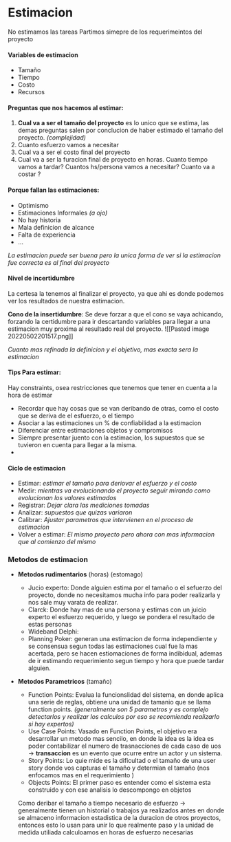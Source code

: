 # Estimacion
No estimamos las tareas
Partimos simepre de los requerimeintos del proyecto 

#### Variables de estimacion 
- Tamaño
- Tiempo
- Costo
- Recursos

#### Preguntas que nos hacemos al estimar:
1. **Cual va a ser el tamaño del proyecto** es lo unico que se estima, las demas preguntas salen por conclucion de haber estimado el tamaño del proyecto. *(complejidad)*
2. Cuanto esfuerzo vamos a necesitar
3. Cual va a ser el costo final del proyecto
4. Cual va a ser la furacion final de proyecto en horas.
Cuanto tiempo vamos a tardar?
Cuantos hs/persona vamos a necesitar?
Cuanto va a costar ?

#### Porque fallan las estimaciones:
- Optimismo
- Estimaciones Informales *(a ojo)*
- No hay historia
- Mala definicion de alcance
- Falta de experiencia
- ...

*La estimacion puede ser buena pero la unica forma de ver si la estimacion fue correcta es al final del proyecto*

#### Nivel de incertidumbre
La certesa la tenemos al finalizar el proyecto, ya que ahi es donde podemos ver los resultados de nuestra estimacion.

**Cono de la insertidumbre**: Se deve forzar a que el cono se vaya achicando, forzando la certidumbre para ir descartando variables para llegar a una estimacion muy proxima al resultado real del proyecto. 
![[Pasted image 20220502201517.png]]


*Cuanto mas refinada la definicion y el objetivo, mas exacta sera la estimacion*



#### Tips Para estimar:
Hay constraints, osea restricciones que tenemos que tener en cuenta a la hora de estimar

- Recordar que hay cosas que se van deribando de otras, como el costo que se deriva de el esfuerzo, o el tiempo
- Asociar a las estimaciones un % de confiabilidad a la estimacion
- Diferenciar entre estimaciones objetos y compromisos
- Siempre presentar juento con la estimacion, los supuestos que se tuvieron en cuenta para llegar a la misma.
- 

#### Ciclo de estimacion 
- Estimar: *estimar el tamaño para deriovar el esfuerzo y el costo*
- Medir: *mientras va evolucionando el proyecto seguir mirando como evolucionan los valores estimados*
- Registrar: *Dejar clara las mediciones tomadas*
- Analizar: *supuestos que quizas variaron*
- Calibrar: *Ajustar parametros que intervienen en el proceso de estimacion*
- Volver a estimar: *El mismo proyecto pero ahora con mas informacion que al comienzo del mismo*

### Metodos de estimacion
- **Metodos rudimentarios** (horas) (estomago)
	- Jucio experto: Donde alguien estima por el tamaño o el sefuerzo del proyecto, donde no necesitamos mucha info para poder realizarla y nos sale muy varata de realizar.
	- Clarck: Donde hay mas de una persona y estimas con un juicio experto el esfuerzo requerido, y luego se pondera el resultado de estas personas 
	- Wideband Delphi:  
	- Planning Poker: generan una estimacion de forma independiente y se consensua segun todas las estimaciones cual fue la mas acertada, pero se hacen estiomaciones de forma indibidual, ademas de ir estimando requerimiento segun tiempo y hora que puede tardar alguien.
	
- **Metodos Parametricos** (tamaño)
	- Function Points: Evalua la funcionslidad del sistema, en donde aplica una serie de reglas, obtiene una unidad de tamanio que se llama function points. *(generalmente son 5 parametros y es complejo detectarlos y realizar los calculos por eso se recomienda realizarlo si hay expertos)*
	- Use Case Points: Vasado en Function Points, el objetivo era desarrollar un metodo mas sencilo, en donde la idea es la idea es poder contabilizar el numero de trasnacciones de cada caso de uos -> **transaccion** es un evento que ocurre entre un actor y un sistema.  
	- Story Points: Lo quie mide es la dificultad o el tamaño de una user story donde vos capturas el tamaño y determian el tamaño (nos enfocamos mas en el requerimiento )
	- Objects Points: El primer paso es entender como el sistema esta construido y con ese analisis lo descompongo en objetos

	Como deribar el tamaño a tiempo necesario de esfuerzo -> generalmente tienen un historial o trabajos ya realizados antes en donde se almaceno informacion estadistica de la duracion de otros proyectos, entonces esto lo usan para unir lo que realmente paso y la unidad de medida utiliada calculoamos en horas de esfuerzo necesarias